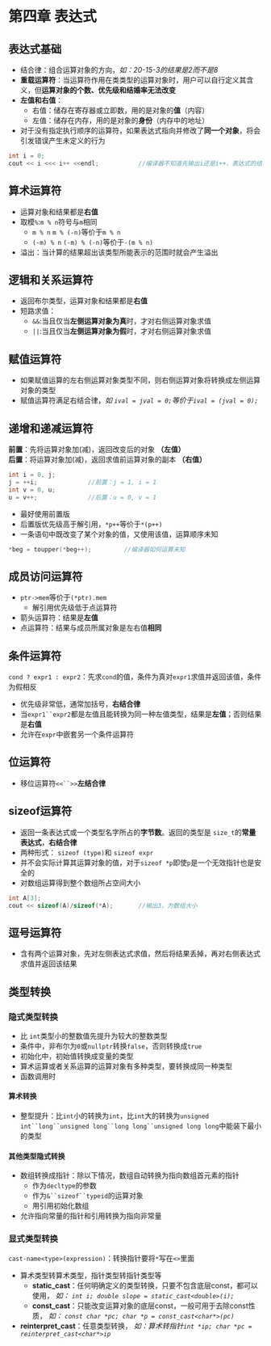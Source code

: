 # 第四章 表达式

## 表达式基础
- 结合律：组合运算对象的方向，*如：20-15-3的结果是2而不是8*   
- **重载运算符**：当运算符作用在类类型的运算对象时，用户可以自行定义其含义，但**运算对象的个数、优先级和结婚率无法改变**
- **左值和右值**：
    - 右值：储存在寄存器或立即数，用的是对象的**值**（内容）
    - 左值：储存在内存，用的是对象的**身份**（内存中的地址）
- 对于没有指定执行顺序的运算符，如果表达式指向并修改了**同一个对象**，将会引发错误产生未定义的行为  
```cpp
int i = 0;
cout << i <<< i++ <<endl;           //编译器不知道先输出i还是i++，表达式的结果是未知的
```

## 算术运算符

- 运算对象和结果都是**右值**  
- 取模`%`:`m % n`符号与`m`相同
  - `m % n` `m % (-n)`等价于`m % n`
  - `(-m) % n` `(-m) % (-n)`等价于`-(m % n)`  
- 溢出：当计算的结果超出该类型所能表示的范围时就会产生溢出
  
 ## 逻辑和关系运算符
 
 - 返回布尔类型，运算对象和结果都是**右值**    
 - 短路求值：  
   - `&&`:当且仅当**左侧运算对象为真**时，才对右侧运算对象求值  
   - `||`:当且仅当**左侧运算对象为假**时，才对右侧运算对象求值
  
## 赋值运算符

- 如果赋值运算的左右侧运算对象类型不同，则右侧运算对象将转换成左侧运算对象的类型
- 赋值运算符满足右结合律，*如 `ival = jval = 0;`等价于`ival = (jval = 0);`*   

## 递增和递减运算符  
**前置**：先将运算对象加(减)，返回改变后的对象 **（左值）**   
**后置**：将运算对象加(减)，返回求值前运算对象的副本  **（右值）**
```cpp
int i = 0, j;
j = ++i;              //前置：j = 1, i = 1            
int v = 0, u;
u = v++;              //后置：u = 0, v = 1
```
- 最好使用前置版
- 后置版优先级高于解引用，`*p++`等价于`*(p++)`  
- 一条语句中既改变了某个对象的值，又使用该值，运算顺序未知
```cpp
*beg = toupper(*beg++);         //编译器如何运算未知
```

## 成员访问运算符
- `ptr->mem`等价于`(*ptr).mem`
  - 解引用优先级低于点运算符
- 箭头运算符：结果是**左值**
- 点运算符：结果与成员所属对象是左右值**相同**

## 条件运算符
`cond ? expr1 : expr2`：先求`cond`的值，条件为真对`expr1`求值并返回该值，条件为假相反   
- 优先级非常低，通常加括号，**右结合律**
- 当`expr1``expr2`都是左值且能转换为同一种左值类型，结果是**左值**；否则结果是**右值**  
- 允许在`expr`中嵌套另一个条件运算符

## 位运算符
- 移位运算符`<<``>>`**左结合律**

## sizeof运算符
- 返回一条表达式或一个类型名字所占的**字节数**。返回的类型是 `size_t`的**常量表达式**，**右结合律**
- 两种形式： `sizeof (type)`和 `sizeof expr`
- 并不会实际计算其运算对象的值，对于`sizeof *p`即使`p`是一个无效指针也是安全的
- 对数组运算得到整个数组所占空间大小
```cpp
int A[3];
cout << sizeof(A)/sizeof(*A);       //输出3，为数组大小
```
## 逗号运算符
- 含有两个运算对象，先对左侧表达式求值，然后将结果丢掉，再对右侧表达式求值并返回该结果

## 类型转换
### 隐式类型转换
- 比 `int`类型小的整数值先提升为较大的整数类型
- 条件中，非布尔为`0`或`nullptr`转换`false`，否则转换成`true`
- 初始化中，初始值转换成变量的类型
- 算术运算或者关系运算的运算对象有多种类型，要转换成同一种类型
- 函数调用时
#### 算术转换
- 整型提升：比`int`小的转换为`int`，比`int`大的转换为`unsigned int``long``unsigned long``long long``unsigned long long`中能装下最小的类型
#### 其他类型隐式转换
- 数组转换成指针：除以下情况，数组自动转换为指向数组首元素的指针
  - 作为`decltype`的参数
  - 作为`&``sizeof``typeid`的运算对象
  - 用引用初始化数组
- 允许指向常量的指针和引用转换为指向非常量
### 显式类型转换
`cast-name<type>(expression)`：转换指针要将`*`写在`<>`里面
- 算术类型转算术类型，指针类型转指针类型等
  - **static_cast**：任何明确定义的类型转换，只要不包含底层const，都可以使用，   *如： `int i; double slope = static_cast<double>(i);`*
  - **const_cast**：只能改变运算对象的底层const，一般可用于去除const性质，   *如： `const char *pc; char *p = const_cast<char*>(pc)`*
- **reinterpret_cast**：任意类型转换，   *如：算术转指针`int *ip; char *pc = reinterpret_cast<char*>ip`*
